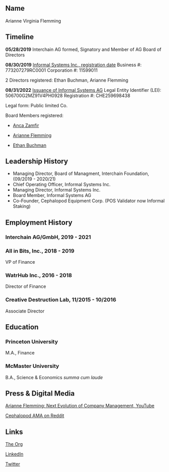 ## Name 
Arianne Virginia Flemming 

## Timeline

**05/28/2019** 
Interchain AG formed, Signatory and Member of AG Board of Directors 

**08/30/2019** 
[Informal Systems Inc., registration date](https://github.com/gaiaus/ICF/blob/main/investigations/informal_systems/InformalSystems_AG.md)
Business #: 773207279RC0001
Corporation #: 11599011

2 Directors registered: Ethan Buchman, Arianne Flemming

**08/31/2022**
[Issuance of Informal Systems AG](https://github.com/gaiaus/ICF/blob/main/investigations/informal_systems/InformalSystems_AG.md)
Legal Entity Identifier (LEI): 506700G2MZ91V4PH0928
Registration #: CHE259698438

Legal form: Public limited Co. 

Board Members registered:
* [Anca Zamfir](https://www.linkedin.com/in/anca-zamfir-6508a3/)

* [Arianne Flemming](https://www.linkedin.com/in/arianneflemming/)

* [Ethan Buchman](https://www.linkedin.com/in/ethan-buchman-10b34944/?originalSubdomain=ca)


## Leadership History

* Managing Director, Board of Managment, Interchain Foundation, (09/2019 - 2020/21)
* Chief Operating Officer, Informal Systems Inc.
* Managing Director, Informal Systems Inc.
* Board Member, Informal Systems AG
* Co-Founder, Cephalopod Equipment Corp. (POS Validator now Informal Staking)

## Employment History

### **Interchain AG/GmbH**, 2019 - 2021

### **All in Bits, Inc.**, 2018 - 2019
VP of Finance

### **WatrHub Inc.**, 2016 - 2018
Director of Finance

### **Creative Destruction Lab**, 11/2015 - 10/2016
Associate Director

## Education

### Princeton University
M.A., Finance

### McMaster University
B.A., Science & Economics
*summa cum laude*

## Press & Digital Media

[Arianne Flemming: Next Evolution of Company Management, YouTube](https://www.youtube.com/watch?v=TW8zTDSiUVc&t=1648s) 

[Cephalopod AMA on Reddit](https://www.reddit.com/r/cosmosnetwork/comments/pxc8n4/ama_with_mircea_colnescu_and_greg_szabo_of/)

## Links

[The Org](https://theorg.com/org/informal-systems/org-chart/arianne-flemming)

[LinkedIn](https://www.linkedin.com/in/arianneflemming/)

[Twitter](https://twitter.com/arianneflemming?lang=en)


